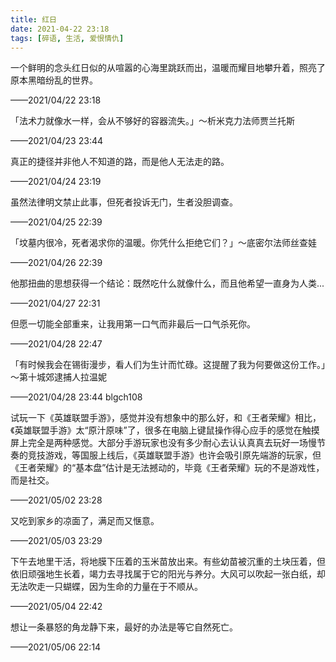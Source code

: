 ```yaml
---
title: 红日
date: 2021-04-22 23:18
tags: [碎语, 生活, 爱恨情仇]
---
```


一个鲜明的念头红日似的从喧嚣的心海里跳跃而出，温暖而耀目地攀升着，照亮了原本黑暗纷乱的世界。

——2021/04/22 23:18

「法术力就像水一样，会从不够好的容器流失。」～析米克力法师贾兰托斯

——2021/04/23 23:44

真正的捷径并非他人不知道的路，而是他人无法走的路。

——2021/04/24 23:19

虽然法律明文禁止此事，但死者投诉无门，生者没胆调查。

——2021/04/25 22:39

「坟墓内很冷，死者渴求你的温暖。你凭什么拒绝它们？」～底密尔法师丝查娃

——2021/04/26 22:39

他那扭曲的思想获得一个结论：既然吃什么就像什么，而且他希望一直身为人类...

——2021/04/27 22:31

但愿一切能全部重来，让我用第一口气而非最后一口气杀死你。

——2021/04/28 22:47

「有时候我会在锡街漫步，看人们为生计而忙碌。这提醒了我为何要做这份工作。」～第十城郊逮捕人拉温妮

——2021/04/28 23:44 blgch108

试玩一下《英雄联盟手游》，感觉并没有想象中的那么好，和《王者荣耀》相比，《英雄联盟手游》太“原汁原味”了，很多在电脑上键鼠操作得心应手的感觉在触摸屏上完全是两种感觉。大部分手游玩家也没有多少耐心去认认真真去玩好一场慢节奏的竞技游戏，等国服上线后，《英雄联盟手游》也许会吸引原先端游的玩家，但《王者荣耀》的“基本盘”估计是无法撼动的，毕竟《王者荣耀》玩的不是游戏性，而是社交。

——2021/05/02 23:28

又吃到家乡的凉面了，满足而又惬意。

——2021/05/03 23:29

下午去地里干活，将地膜下压着的玉米苗放出来。有些幼苗被沉重的土块压着，但依旧顽强地生长着，竭力去寻找属于它的阳光与养分。大风可以吹起一张白纸，却无法吹走一只蝴蝶，因为生命的力量在于不顺从。

——2021/05/04 22:42

想让一条暴怒的角龙静下来，最好的办法是等它自然死亡。

——2021/05/06 22:14
